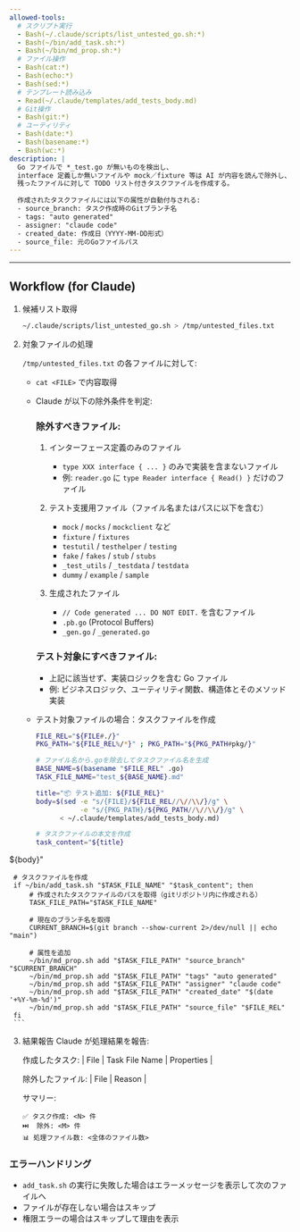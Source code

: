 ```yaml
---
allowed-tools:
  # スクリプト実行
  - Bash(~/.claude/scripts/list_untested_go.sh:*)
  - Bash(~/bin/add_task.sh:*)
  - Bash(~/bin/md_prop.sh:*)
  # ファイル操作
  - Bash(cat:*)
  - Bash(echo:*)
  - Bash(sed:*)
  # テンプレート読み込み
  - Read(~/.claude/templates/add_tests_body.md)
  # Git操作
  - Bash(git:*)
  # ユーティリティ
  - Bash(date:*)
  - Bash(basename:*)
  - Bash(wc:*)
description: |
  Go ファイルで *_test.go が無いものを検出し、
  interface 定義しか無いファイルや mock／fixture 等は AI が内容を読んで除外し、
  残ったファイルに対して TODO リスト付きタスクファイルを作成する。
  
  作成されたタスクファイルには以下の属性が自動付与される:
  - source_branch: タスク作成時のGitブランチ名
  - tags: "auto generated"
  - assigner: "claude code"
  - created_date: 作成日（YYYY-MM-DD形式）
  - source_file: 元のGoファイルパス
---
```


<!-- 
判定の具体例:
1. 除外: "pkg/mock/client.go" → ファイル名に mock を含む
2. 除外: インターフェースのみの例
   ```go
   package reader
   type Reader interface {
       Read([]byte) (int, error)
   }
   ```
3. 対象: 実装を含むファイル
   ```go
   package handler
   type Handler struct { ... }
   func (h *Handler) Process() error { ... }  // 実装がある
   ```
-->

---

## Workflow (for Claude)

1. 候補リスト取得
   ```bash
   ~/.claude/scripts/list_untested_go.sh > /tmp/untested_files.txt
   ```
2. 対象ファイルの処理

   `/tmp/untested_files.txt` の各ファイルに対して:
   * `cat <FILE>` で内容取得
   * Claude が以下の除外条件を判定:
     
     ### 除外すべきファイル:
     1. インターフェース定義のみのファイル
        - `type XXX interface { ... }` のみで実装を含まないファイル
        - 例: `reader.go` に `type Reader interface { Read() }` だけのファイル
     
     2. テスト支援用ファイル（ファイル名またはパスに以下を含む）
        - `mock` / `mocks` / `mockclient` など
        - `fixture` / `fixtures`
        - `testutil` / `testhelper` / `testing`
        - `fake` / `fakes` / `stub` / `stubs`
        - `_test_utils` / `_testdata` / `testdata`
        - `dummy` / `example` / `sample`
     
     3. 生成されたファイル
        - `// Code generated ... DO NOT EDIT.` を含むファイル
        - `.pb.go` (Protocol Buffers)
        - `_gen.go` / `_generated.go`
     
     ### テスト対象にすべきファイル:
     - 上記に該当せず、実装ロジックを含む Go ファイル
     - 例: ビジネスロジック、ユーティリティ関数、構造体とそのメソッド実装
   
   * テスト対象ファイルの場合：タスクファイルを作成
     ```bash
     FILE_REL="${FILE#./}"
     PKG_PATH="${FILE_REL%/*}" ; PKG_PATH="${PKG_PATH#pkg/}"

     # ファイル名から.goを除去してタスクファイル名を生成
     BASE_NAME=$(basename "$FILE_REL" .go)
     TASK_FILE_NAME="test_${BASE_NAME}.md"

     title="📦 テスト追加: ${FILE_REL}"
     body=$(sed -e "s/{FILE}/${FILE_REL//\//\\/}/g" \
                -e "s/{PKG_PATH}/${PKG_PATH//\//\\/}/g" \
           < ~/.claude/templates/add_tests_body.md)

     # タスクファイルの本文を作成
     task_content="${title}

${body}"

     # タスクファイルを作成
     if ~/bin/add_task.sh "$TASK_FILE_NAME" "$task_content"; then
         # 作成されたタスクファイルのパスを取得（gitリポジトリ内に作成される）
         TASK_FILE_PATH="$TASK_FILE_NAME"
         
         # 現在のブランチ名を取得
         CURRENT_BRANCH=$(git branch --show-current 2>/dev/null || echo "main")
         
         # 属性を追加
         ~/bin/md_prop.sh add "$TASK_FILE_PATH" "source_branch" "$CURRENT_BRANCH"
         ~/bin/md_prop.sh add "$TASK_FILE_PATH" "tags" "auto generated"
         ~/bin/md_prop.sh add "$TASK_FILE_PATH" "assigner" "claude code"
         ~/bin/md_prop.sh add "$TASK_FILE_PATH" "created_date" "$(date '+%Y-%m-%d')"
         ~/bin/md_prop.sh add "$TASK_FILE_PATH" "source_file" "$FILE_REL"
     fi
     ```
3. 結果報告
   Claude が処理結果を報告:
   
   作成したタスク:
   | File | Task File Name | Properties |
   
   除外したファイル:
   | File | Reason |
   
   サマリー:
   ```
   ✅ タスク作成: <N> 件
   ⏭️  除外: <M> 件
   📊 処理ファイル数: <全体のファイル数>
   ```

### エラーハンドリング
- `add_task.sh` の実行に失敗した場合はエラーメッセージを表示して次のファイルへ
- ファイルが存在しない場合はスキップ
- 権限エラーの場合はスキップして理由を表示